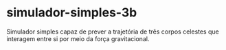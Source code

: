 # simulador-simples-3b
Simulador simples capaz de prever a trajetória de três corpos celestes que interagem entre si por meio da força gravitacional.

